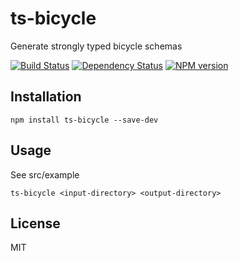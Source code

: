 # ts-bicycle

Generate strongly typed bicycle schemas

[![Build Status](https://img.shields.io/travis/bicyclejs/ts-bicycle/master.svg)](https://travis-ci.org/bicyclejs/ts-bicycle)
[![Dependency Status](https://img.shields.io/david/bicyclejs/ts-bicycle/master.svg)](http://david-dm.org/bicyclejs/ts-bicycle)
[![NPM version](https://img.shields.io/npm/v/ts-bicycle.svg)](https://www.npmjs.org/package/ts-bicycle)

## Installation

```
npm install ts-bicycle --save-dev
```

## Usage

See src/example

```
ts-bicycle <input-directory> <output-directory>
```

## License

MIT